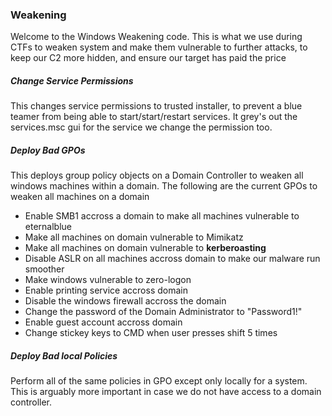 ### Weakening
Welcome to the Windows Weakening code. This is what we use during CTFs to weaken system and make them vulnerable to further attacks, to keep our C2 more hidden, and ensure our target has paid the price

##### Change Service Permissions
This changes service permissions to trusted installer, to prevent a blue teamer from being able to start/start/restart services. It grey's out the services.msc gui for the service we change the permission too. 

##### Deploy Bad GPOs
This deploys group policy objects on a Domain Controller to weaken all windows machines within a domain. The following are the current GPOs to weaken all machines on a domain

- Enable SMB1 accross a domain to make all machines vulnerable to eternalblue
- Make all machines on domain vulnerable to Mimikatz
- Make all machines on domain vulnerable to **kerberoasting**
- Disable ASLR on all machines accross domain to make our malware run smoother
- Make windows vulnerable to zero-logon
- Enable printing service accross domain 
- Disable the windows firewall accross the domain
- Change the password of the Domain Administrator to "Password1!"
- Enable guest account accross domain 
- Change stickey keys to CMD when user presses shift 5 times

##### Deploy Bad local Policies 
Perform all of the same policies in GPO except only locally for a system. This is arguably more important in case we do not have access to a domain controller.
